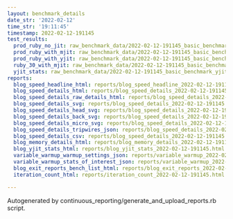 ```yaml
---
layout: benchmark_details
date_str: '2022-02-12'
time_str: '19:11:45'
timestamp: 2022-02-12-191145
test_results:
  prod_ruby_no_jit: raw_benchmark_data/2022-02-12-191145_basic_benchmark_prod_ruby_no_jit.json
  prod_ruby_with_mjit: raw_benchmark_data/2022-02-12-191145_basic_benchmark_prod_ruby_with_mjit.json
  prod_ruby_with_yjit: raw_benchmark_data/2022-02-12-191145_basic_benchmark_prod_ruby_with_yjit.json
  ruby_30_with_mjit: raw_benchmark_data/2022-02-12-191145_basic_benchmark_ruby_30_with_mjit.json
  yjit_stats: raw_benchmark_data/2022-02-12-191145_basic_benchmark_yjit_stats.json
reports:
  blog_speed_headline_html: reports/blog_speed_headline_2022-02-12-191145.html
  blog_speed_details_html: reports/blog_speed_details_2022-02-12-191145.html
  blog_speed_details_raw_details_html: reports/blog_speed_details_2022-02-12-191145.raw_details.html
  blog_speed_details_svg: reports/blog_speed_details_2022-02-12-191145.svg
  blog_speed_details_head_svg: reports/blog_speed_details_2022-02-12-191145.head.svg
  blog_speed_details_back_svg: reports/blog_speed_details_2022-02-12-191145.back.svg
  blog_speed_details_micro_svg: reports/blog_speed_details_2022-02-12-191145.micro.svg
  blog_speed_details_tripwires_json: reports/blog_speed_details_2022-02-12-191145.tripwires.json
  blog_speed_details_csv: reports/blog_speed_details_2022-02-12-191145.csv
  blog_memory_details_html: reports/blog_memory_details_2022-02-12-191145.html
  blog_yjit_stats_html: reports/blog_yjit_stats_2022-02-12-191145.html
  variable_warmup_warmup_settings_json: reports/variable_warmup_2022-02-12-191145.warmup_settings.json
  variable_warmup_stats_of_interest_json: reports/variable_warmup_2022-02-12-191145.stats_of_interest.json
  blog_exit_reports_bench_list_html: reports/blog_exit_reports_2022-02-12-191145.bench_list.html
  iteration_count_html: reports/iteration_count_2022-02-12-191145.html

---
```

Autogenerated by continuous_reporting/generate_and_upload_reports.rb script.
